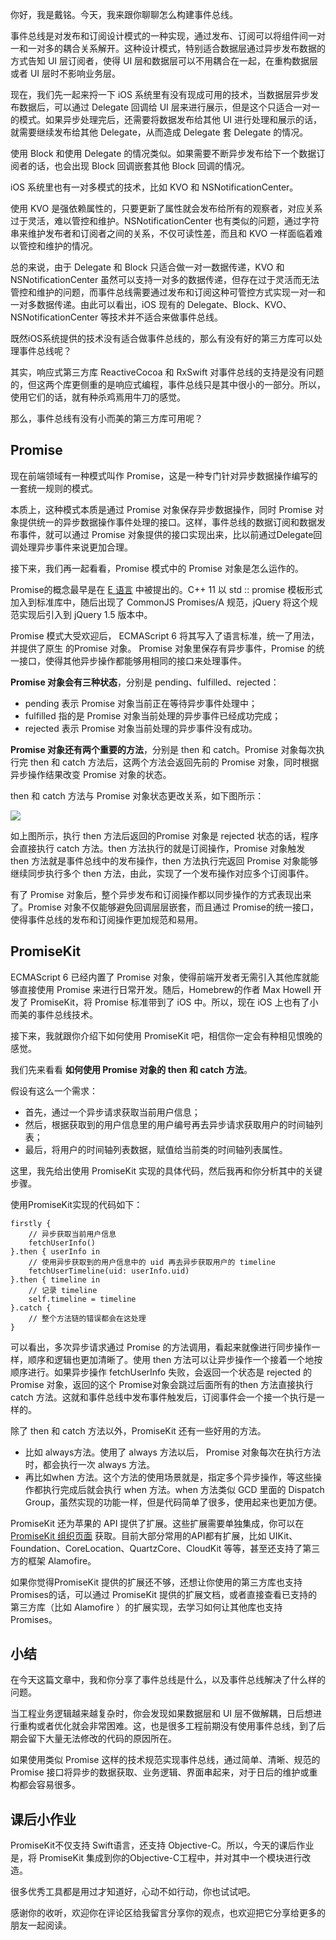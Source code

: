 你好，我是戴铭。今天，我来跟你聊聊怎么构建事件总线。

事件总线是对发布和订阅设计模式的一种实现，通过发布、订阅可以将组件间一对一和一对多的耦合关系解开。这种设计模式，特别适合数据层通过异步发布数据的方式告知 UI 层订阅者，使得 UI 层和数据层可以不用耦合在一起，在重构数据层或者 UI 层时不影响业务层。

现在，我们先一起来捋一下 iOS 系统里有没有现成可用的技术，当数据层异步发布数据后，可以通过 Delegate 回调给 UI 层来进行展示，但是这个只适合一对一的模式。如果异步处理完后，还需要将数据发布给其他 UI 进行处理和展示的话，就需要继续发布给其他 Delegate，从而造成 Delegate 套 Delegate 的情况。

使用 Block 和使用 Delegate 的情况类似。如果需要不断异步发布给下一个数据订阅者的话，也会出现 Block 回调嵌套其他 Block 回调的情况。

iOS 系统里也有一对多模式的技术，比如 KVO 和 NSNotificationCenter。

使用 KVO 是强依赖属性的，只要更新了属性就会发布给所有的观察者，对应关系过于灵活，难以管控和维护。NSNotificationCenter 也有类似的问题，通过字符串来维护发布者和订阅者之间的关系，不仅可读性差，而且和 KVO 一样面临着难以管控和维护的情况。

总的来说，由于 Delegate 和 Block 只适合做一对一数据传递，KVO 和 NSNotificationCenter 虽然可以支持一对多的数据传递，但存在过于灵活而无法管控和维护的问题，而事件总线需要通过发布和订阅这种可管控方式实现一对一和一对多数据传递。由此可以看出，iOS 现有的 Delegate、Block、KVO、NSNotificationCenter 等技术并不适合来做事件总线。

既然iOS系统提供的技术没有适合做事件总线的，那么有没有好的第三方库可以处理事件总线呢？

其实，响应式第三方库 ReactiveCocoa 和 RxSwift 对事件总线的支持是没有问题的，但这两个库更侧重的是响应式编程，事件总线只是其中很小的一部分。所以，使用它们的话，就有种杀鸡焉用牛刀的感觉。

那么，事件总线有没有小而美的第三方库可用呢？

## Promise

现在前端领域有一种模式叫作 Promise，这是一种专门针对异步数据操作编写的一套统一规则的模式。

本质上，这种模式本质是通过 Promise 对象保存异步数据操作，同时 Promise 对象提供统一的异步数据操作事件处理的接口。这样，事件总线的数据订阅和数据发布事件，就可以通过 Promise 对象提供的接口实现出来，比以前通过Delegate回调处理异步事件来说更加合理。

接下来，我们再一起看看，Promise 模式中的 Promise 对象是怎么运作的。

Promise的概念最早是在 [E 语言](http://erights.org/elib/distrib/pipeline.html) 中被提出的。C++ 11 以 std :: promise 模板形式加入到标准库中，随后出现了 CommonJS Promises/A 规范，jQuery 将这个规范实现后引入到 jQuery 1.5 版本中。

Promise 模式大受欢迎后， ECMAScript 6 将其写入了语言标准，统一了用法，并提供了原生 的Promise 对象。 Promise 对象里保存有异步事件，Promise 的统一接口，使得其他异步操作都能够用相同的接口来处理事件。

**Promise 对象会有三种状态**，分别是 pending、fulfilled、rejected：

- pending 表示 Promise 对象当前正在等待异步事件处理中；
- fulfilled 指的是 Promise 对象当前处理的异步事件已经成功完成；
- rejected 表示 Promise 对象当前处理的异步事件没有成功。

**Promise 对象还有两个重要的方法**，分别是 then 和 catch。Promise 对象每次执行完 then 和 catch 方法后，这两个方法会返回先前的 Promise 对象，同时根据异步操作结果改变 Promise 对象的状态。

then 和 catch 方法与 Promise 对象状态更改关系，如下图所示：

![](https://static001.geekbang.org/resource/image/99/c9/999e30f1245495434e8d39186d70c5c9.png?wh=1920*1080)

如上图所示，执行 then 方法后返回的Promise 对象是 rejected 状态的话，程序会直接执行 catch 方法。then 方法执行的就是订阅操作，Promise 对象触发 then 方法就是事件总线中的发布操作，then 方法执行完返回 Promise 对象能够继续同步执行多个 then 方法，由此，实现了一个发布操作对应多个订阅事件。

有了 Promise 对象后，整个异步发布和订阅操作都以同步操作的方式表现出来了。Promise 对象不仅能够避免回调层层嵌套，而且通过 Promise的统一接口，使得事件总线的发布和订阅操作更加规范和易用。

## PromiseKit

ECMAScript 6 已经内置了 Promise 对象，使得前端开发者无需引入其他库就能够直接使用 Promise 来进行日常开发。随后，Homebrew的作者 Max Howell 开发了 PromiseKit，将 Promise 标准带到了 iOS 中。所以，现在 iOS 上也有了小而美的事件总线技术。

接下来，我就跟你介绍下如何使用 PromiseKit 吧，相信你一定会有种相见恨晚的感觉。

我们先来看看 **如何使用 Promise 对象的 then 和 catch 方法**。

假设有这么一个需求：

- 首先，通过一个异步请求获取当前用户信息；
- 然后，根据获取到的用户信息里的用户编号再去异步请求获取用户的时间轴列表；
- 最后，将用户的时间轴列表数据，赋值给当前类的时间轴列表属性。

这里，我先给出使用 PromiseKit 实现的具体代码，然后我再和你分析其中的关键步骤。

使用PromiseKit实现的代码如下：

```
firstly {
    // 异步获取当前用户信息
    fetchUserInfo()
}.then { userInfo in
    // 使用异步获取到的用户信息中的 uid 再去异步获取用户的 timeline
    fetchUserTimeline(uid: userInfo.uid)
}.then { timeline in
    // 记录 timeline
    self.timeline = timeline
}.catch {
    // 整个方法链的错误都会在这处理
}

```

可以看出，多次异步请求通过 Promise 的方法调用，看起来就像进行同步操作一样，顺序和逻辑也更加清晰了。使用 then 方法可以让异步操作一个接着一个地按顺序进行。如果异步操作 fetchUserInfo 失败，会返回一个状态是 rejected 的 Promise 对象，返回的这个 Promise对象会跳过后面所有的then 方法直接执行 catch 方法。这就和事件总线中发布事件触发后，订阅事件会一个接一个执行是一样的。

除了 then 和 catch 方法以外，PromiseKit 还有一些好用的方法。

- 比如 always方法。使用了 always 方法以后， Promise 对象每次在执行方法时，都会执行一次 always 方法。
- 再比如when 方法。这个方法的使用场景就是，指定多个异步操作，等这些操作都执行完成后就会执行 when 方法。when 方法类似 GCD 里面的 Dispatch Group，虽然实现的功能一样，但是代码简单了很多，使用起来也更加方便。

PromiseKit 还为苹果的 API 提供了扩展。这些扩展需要单独集成，你可以在 [PromiseKit 组织页面](https://github.com/PromiseKit) 获取。目前大部分常用的API都有扩展，比如 UIKit、Foundation、CoreLocation、QuartzCore、CloudKit 等等，甚至还支持了第三方的框架 Alamofire。

如果你觉得PromiseKit 提供的扩展还不够，还想让你使用的第三方库也支持 Promises的话，可以通过 PromiseKit 提供的扩展文档，或者直接查看已支持的第三方库（比如 Alamofire ）的扩展实现，去学习如何让其他库也支持 Promises。

## 小结

在今天这篇文章中，我和你分享了事件总线是什么，以及事件总线解决了什么样的问题。

当工程业务逻辑越来越复杂时，你会发现如果数据层和 UI 层不做解耦，日后想进行重构或者优化就会非常困难。这，也是很多工程前期没有使用事件总线，到了后期会留下大量无法修改的代码的原因所在。

如果使用类似 Promise 这样的技术规范实现事件总线，通过简单、清晰、规范的 Promise 接口将异步的数据获取、业务逻辑、界面串起来，对于日后的维护或重构都会容易很多。

## 课后小作业

PromiseKit不仅支持 Swift语言，还支持 Objective-C。所以，今天的课后作业是，将 PromiseKit 集成到你的Objective-C工程中，并对其中一个模块进行改造。

很多优秀工具都是用过才知道好，心动不如行动，你也试试吧。

感谢你的收听，欢迎你在评论区给我留言分享你的观点，也欢迎把它分享给更多的朋友一起阅读。